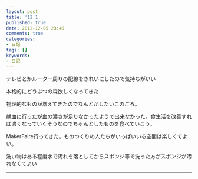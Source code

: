 ```yaml
---
layout: post
title: '12.1'
published: true
date: 2012-12-05 23:46
comments: true
categories:
- 日記
tags: []
keywords:
- 日記
---
```

テレビとかルーター周りの配線をきれいにしたので気持ちがいい

本格的にどうぶつの森欲しくなってきた

物理的なものが増えてきたのでなんとかしたいこのごろ。

献血に行ったが血の濃さが足りなかったようで出来なかった。食生活を改善すれば濃くなっていくそうなのでちゃんとしたものを食べていこう。

MakerFaire行ってきた。ものつくりの人たちがいっぱいいる空間は楽しくてよい。

洗い物はある程度水で汚れを落としてからスポンジ等で洗った方がスポンジが汚れなくてよい

---

